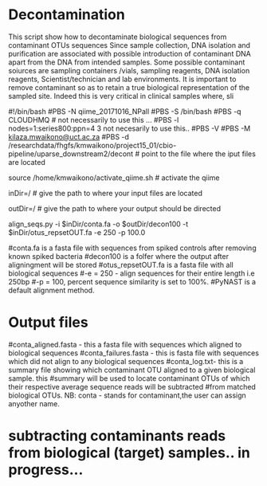 # Decontamination
This script show how to decontaminate biological sequences from contaminant OTUs sequences
Since sample collection, DNA isolation and purification are associated with possible introduction of contaminant DNA apart from the DNA from intended samples. Some possible contaminant soiurces are sampling containers /vials, sampling reagents, DNA isolation reagents, Scientist/technician and lab environments. It is important to remove contaminant so as to retain a true biological representation of the sampled site. Indeed this is very critical in clinical samples where, sli


#!/bin/bash
#PBS -N qiime_20171016_NPall
#PBS -S /bin/bash
#PBS -q CLOUDHMQ # not necessarily to use this ...
#PBS -l nodes=1:series800:ppn=4 3 not necesarily to use this..
#PBS -V
#PBS -M kilaza.mwaikono@uct.ac.za
#PBS -d /researchdata/fhgfs/kmwaikono/project15_01/cbio-pipeline/uparse_downstream2/decont # point to the file where the iput files are located

source /home/kmwaikono/activate_qiime.sh # activate the qiime

inDir=/  # give the path to where your input files are located

outDir=/ # give the path to where your output should be directed


align_seqs.py -i $inDir/conta.fa -o $outDir/decon100 -t $inDir/otus_repsetOUT.fa -e 250 -p 100.0

#conta.fa is a fasta file with sequences from spiked controls after removing known spiked bacteria
#decon100 is a  folfer where the output after aligningment will be stored
#otus_repsetOUT.fa is a fasta file with all biological sequences
#-e = 250  - align sequences for their entire length i.e 250bp
#-p = 100, percent sequence similarity is set to 100%.
#PyNAST is a default alignment method.

# Output files
#conta_aligned.fasta - this a fasta file with sequences which aligned to biological sequences
#conta_failures.fasta - this is fasta file with sequences which did not align to any biological sequences
#conta_log.txt- this is a summary file showing which contaminant OTU aligned to a given biological sample. this
#summary will be used to locate contaminant OTUs of which their respective average sequence reads will be subtracted
#from matched biological OTUs. NB: conta - stands for contaminant,the user can assign anyother name.

# subtracting contaminants reads from biological (target) samples.. in progress...

